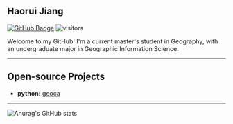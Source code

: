 ## Haorui Jiang

[![GitHub Badge](https://img.shields.io/github/followers/Haorui-Jiang?style=social)](https://github.com/Haorui-Jiang?tab=followers)
![visitors](https://visitor-badge.laobi.icu/badge?page_id=Haorui-Jiang.Haorui-Jiang)


Welcome to my GitHub! I'm a current master's student in Geography, with an undergraduate major in Geographic Information Science.

---

## Open-source Projects

- **python:** [geoca](https://haorui-jiang.github.io/geoca/)

---

![Anurag's GitHub stats](https://github-readme-stats.vercel.app/api?username=Haorui-Jiang&show_icons=true)
